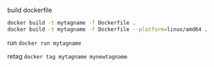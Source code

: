 build dockerfile
```bash
docker build -t mytagname -f Dockerfile .
docker build -t mytagname -f Dockerfile --platform=linux/amd64 .
```



run
`docker run mytagname`

retag
`docker tag mytagname mynewtagname`
